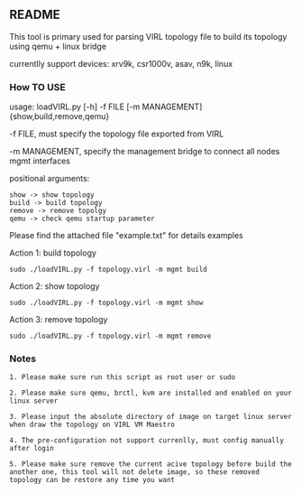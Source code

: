## README
This tool is primary used for parsing VIRL topology file to build its topology using qemu + linux bridge

currentlly support devices: xrv9k, csr1000v, asav, n9k, linux

### How TO USE

usage: loadVIRL.py [-h] -f FILE [-m MANAGEMENT] {show,build,remove,qemu}

-f FILE, must specify the topology file exported from VIRL


-m MANAGEMENT, specify the management bridge to connect all nodes mgmt interfaces


positional arguments: 

	show -> show topology	
	build -> build topology
	remove -> remove topolgy
	qemu -> check qemu startup parameter

Please find the attached file "example.txt" for details examples

Action 1: build topology


 	sudo ./loadVIRL.py -f topology.virl -m mgmt build

Action 2: show topology


 	sudo ./loadVIRL.py -f topology.virl -m mgmt show

Action 3: remove topology


 	sudo ./loadVIRL.py -f topology.virl -m mgmt remove
  

### Notes
	1. Please make sure run this script as root user or sudo

	2. Please make sure qemu, brctl, kvm are installed and enabled on your linux server

	3. Please input the absolute directory of image on target linux server when draw the topology on VIRL VM Maestro

	4. The pre-configuration not support currenlly, must config manually after login
	
	5. Please make sure remove the current acive topology before build the another one, this tool will not delete image, so these removed topology can be restore any time you want 
